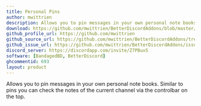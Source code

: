 ```yaml
---
title: Personal Pins
author: mwittrien
description: Allows you to pin messages in your own personal note books. Similar to pins you can check the notes of the current channel via the controlbar on the top.
download: https://github.com/mwittrien/BetterDiscordAddons/blob/master/Plugins/PersonalPins/PersonalPins.plugin.js
github_profile_url: https://github.com/mwittrien
github_source_url: https://github.com/mwittrien/BetterDiscordAddons/tree/master/Plugins/PersonalPins
github_issue_url: https://github.com/mwittrien/BetterDiscordAddons/issues/
discord_server: https://discordapp.com/invite/Z7PBux5
software: [BandagedBD, BetterDiscord]
ghcommentid: 693
layout: product
---
```

Allows you to pin messages in your own personal note books. Similar to pins you can check the notes of the current channel via the controlbar on the top.